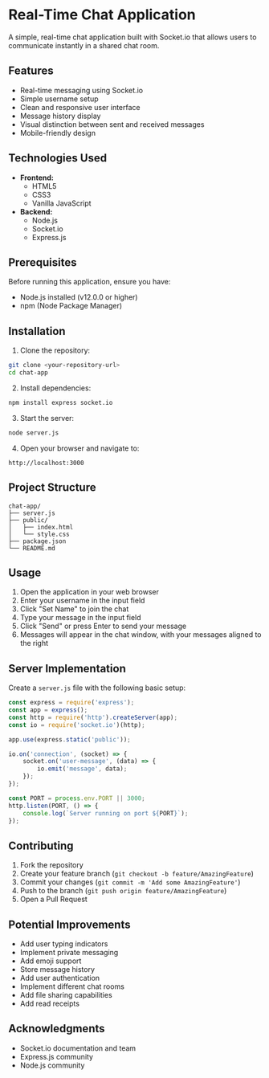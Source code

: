 # Real-Time Chat Application

A simple, real-time chat application built with Socket.io that allows users to communicate instantly in a shared chat room.

## Features

- Real-time messaging using Socket.io
- Simple username setup
- Clean and responsive user interface
- Message history display
- Visual distinction between sent and received messages
- Mobile-friendly design

## Technologies Used

- **Frontend:**
  - HTML5
  - CSS3
  - Vanilla JavaScript
- **Backend:**
  - Node.js
  - Socket.io
  - Express.js

## Prerequisites

Before running this application, ensure you have:
- Node.js installed (v12.0.0 or higher)
- npm (Node Package Manager)

## Installation

1. Clone the repository:
```bash
git clone <your-repository-url>
cd chat-app
```

2. Install dependencies:
```bash
npm install express socket.io
```

3. Start the server:
```bash
node server.js
```

4. Open your browser and navigate to:
```
http://localhost:3000
```

## Project Structure

```
chat-app/
├── server.js
├── public/
│   ├── index.html
│   └── style.css
├── package.json
└── README.md
```

## Usage

1. Open the application in your web browser
2. Enter your username in the input field
3. Click "Set Name" to join the chat
4. Type your message in the input field
5. Click "Send" or press Enter to send your message
6. Messages will appear in the chat window, with your messages aligned to the right

## Server Implementation

Create a `server.js` file with the following basic setup:

```javascript
const express = require('express');
const app = express();
const http = require('http').createServer(app);
const io = require('socket.io')(http);

app.use(express.static('public'));

io.on('connection', (socket) => {
    socket.on('user-message', (data) => {
        io.emit('message', data);
    });
});

const PORT = process.env.PORT || 3000;
http.listen(PORT, () => {
    console.log(`Server running on port ${PORT}`);
});
```

## Contributing

1. Fork the repository
2. Create your feature branch (`git checkout -b feature/AmazingFeature`)
3. Commit your changes (`git commit -m 'Add some AmazingFeature'`)
4. Push to the branch (`git push origin feature/AmazingFeature`)
5. Open a Pull Request

## Potential Improvements

- Add user typing indicators
- Implement private messaging
- Add emoji support
- Store message history
- Add user authentication
- Implement different chat rooms
- Add file sharing capabilities
- Add read receipts

## Acknowledgments

- Socket.io documentation and team
- Express.js community
- Node.js community
